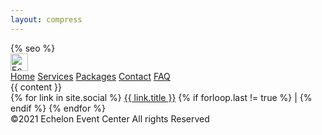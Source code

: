```yaml
---
layout: compress
---
```


<!doctype html>
<html lang="en">

<head>
    <meta charset="utf-8">
    <meta name="viewport" content="width=device-width, initial-scale=1">
    {% seo %}
    <link rel="apple-touch-icon" sizes="180x180" href="{% link assets/icon/apple-touch-icon.png %}">
    <link rel="icon" type="image/png" sizes="32x32" href="{% link assets/icon/favicon-32x32.png %}">
    <link rel="icon" type="image/png" sizes="16x16" href="{% link assets/icon/favicon-16x16.png %}">
    <link rel="manifest" href="{% link site.webmanifest %}">
    <link rel="mask-icon" href="{% link assets/icon/safari-pinned-tab.svg %}" color="#333333">
    <meta name="msapplication-TileColor" content="#ffffff">
    <meta name="theme-color" content="#ffffff">
    <link rel="stylesheet" href="{% link assets/styles/style-3.scss %}">
</head>
<body>
    <nav class="navbar is-fixed-top navbar-boxshadow" role="navigation" aria-label="main navigation">
            <div class="navbar-brand">
                <a class="navbar-item" href="/">
                    <img src="{% link assets/images/logo-text.png %}" height="28" alt="Echelon">
                </a>
                <a class="navbar-burger" aria-label="menu" aria-expanded="false" data-target="main-navbar" role="button">
                    <span></span>
                    <span></span>
                    <span></span>
                </a>
            </div>
            <div id="main-navbar" class="navbar-menu">
                <div class="navbar-start is-uppercase">
                    <a class="navbar-item" href="/">Home</a>
                    <a class="navbar-item" href="/services">Services</a>
                    <a class="navbar-item" href="/packages">Packages</a>
                    <a class="navbar-item" href="/contact">Contact</a>
                    <a class="navbar-item" href="/faq">FAQ</a>
                </div>
            </div>
    </nav>
    <main>
        {{ content }}
    </main>
    <footer class="footer has-text-centered">
        <div class="social-links">
            {% for link in site.social %}
                <a href="{{ link.src }}">{{ link.title }}</a>
                {% if forloop.last != true %}
                |
                {% endif %}
            {% endfor %}
        </div>
        <div>
            &copy;2021 Echelon Event Center All rights Reserved
        </div>
    </footer>
    <script src="{% link assets/js/main.js %}"></script>
</body>
</html>